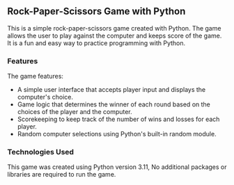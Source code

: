 
## Rock-Paper-Scissors Game with Python

This is a simple rock-paper-scissors game created with Python. The game allows the user to play against the computer and keeps score of the game. It is a fun and easy way to practice programming with Python.

### Features

The game features:

* A simple user interface that accepts player input and displays the computer's choice.
* Game logic that determines the winner of each round based on the choices of the player and the computer.
* Scorekeeping to keep track of the number of wins and losses for each player.
* Random computer selections using Python's built-in random module.

### Technologies Used

This game was created using Python version 3.11, No additional packages or libraries are required to run the game.


